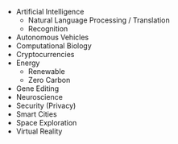 * Artificial Intelligence
    * Natural Language Processing / Translation
    * Recognition
* Autonomous Vehicles
* Computational Biology
* Cryptocurrencies
* Energy
    * Renewable
    * Zero Carbon
* Gene Editing
* Neuroscience
* Security (Privacy)
* Smart Cities
* Space Exploration
* Virtual Reality